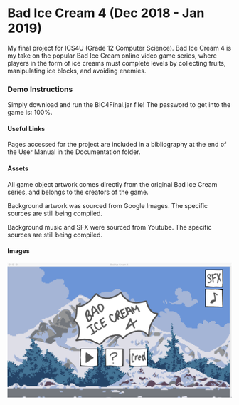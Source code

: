# Bad Ice Cream 4 (Dec 2018 - Jan 2019)
My final project for ICS4U (Grade 12 Computer Science). Bad Ice Cream 4 is my take on the popular Bad Ice Cream online video game series, where players in the form of ice creams must complete levels by collecting fruits, manipulating ice blocks, and avoiding enemies. 

### Demo Instructions
Simply download and run the BIC4Final.jar file! The password to get into the game is: 100%.

#### Useful Links
Pages accessed for the project are included in a bibliography at the end of the User Manual in the Documentation folder.

#### Assets
All game object artwork comes directly from the original Bad Ice Cream series, and belongs to the creators of the game.

Background artwork was sourced from Google Images. The specific sources are still being compiled. 

Background music and SFX were sourced from Youtube. The specific sources are still being compiled.

#### Images

![Test Image 1](https://github.com/ZhengmaoOuyang/Bad-Ice-Cream-4/blob/master/Media/Sample1.png)
